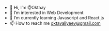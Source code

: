 - 👋 Hi, I’m @Oktaay
- 👀 I’m interested in Web Development
- 🌱 I’m currently learning Javascript and React.js
- 📫 How to reach me oktayaliyeev@gmail.com

<!---
Oktaay/Oktaay is a ✨ special ✨ repository because its `README.md` (this file) appears on your GitHub profile.
You can click the Preview link to take a look at your changes.
--->
